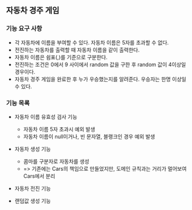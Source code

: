 ## 자동차 경주 게임

### 기능 요구 사항

- 각 자동차에 이름을 부여할 수 있다. 자동차 이름은 5자를 초과할 수 없다.
- 전진하는 자동차를 출력할 때 자동차 이름을 같이 출력한다.
- 자동차 이름은 쉼표(,)를 기준으로 구분한다.
- 전진하는 조건은 0에서 9 사이에서 random 값을 구한 후 random 값이 4이상일 경우이다.
- 자동차 경주 게임을 완료한 후 누가 우승했는지를 알려준다. 우승자는 한명 이상일 수 있다.


### 기능 목록

- 자동차 이름 유효성 검사 기능
  - 자동차 이름 5자 초과시 예외 발생
  - 자동차 이름이 null이거나, 빈 문자열, 블랭크인 경우 예외 발생 

- 자동차 생성 기능
  - 콤마를 구분자로 자동차를 생성
  - => 기존에는 Cars의 책임으로 만들었지만, 도메인 규칙과는 거리가 멀어보여 Cars에서 분리

- 자동차 전진 기능

- 랜덤값 생성 기능